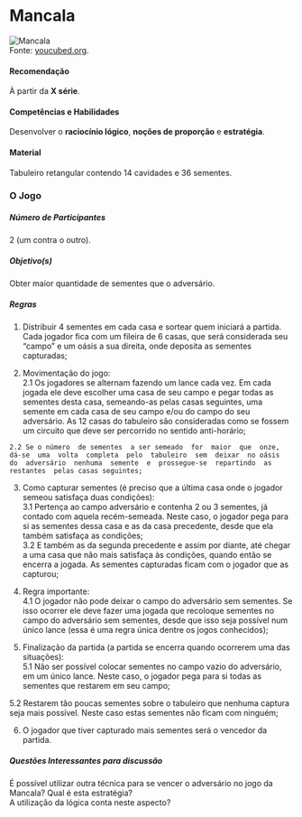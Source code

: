 # Mancala   

![Mancala](/imagens/jogos/.png "Mancala")  
Fonte: [youcubed.org](https://www.youcubed.org/wp-content/uploads/Mancala.jpg).  

#### <i class="fa fa-thumbs-o-up"></i> Recomendação  
À partir da **X série**.  

#### <i class="fa fa-child"></i> Competências e Habilidades  
Desenvolver o **raciocínio lógico**, **noções de proporção** e **estratégia**.  

#### <i class="fa fa-scissors"></i> Material  
Tabuleiro retangular contendo 14 cavidades e 36 sementes.  

### <div class="row text-center">O Jogo</div>  
##### <i class="fa fa-users"></i> Número de Participantes  
2 (um contra o outro).  

##### <i class="fa fa-trophy"></i> Objetivo(s)  
Obter maior quantidade de sementes que o adversário.  

##### <i class="fa fa-thumb-tack"></i> Regras  
  1. Distribuir  4  sementes  em  cada  casa  e  sortear  quem  iniciará  a partida. Cada jogador fica com um fileira de 6 casas, que será considerada seu “campo” e um oásis a sua direita, onde deposita as sementes capturadas;  

  2. Movimentação do jogo:  
    2.1 Os jogadores se alternam fazendo um lance cada vez. Em cada jogada ele deve escolher uma casa de seu campo e pegar todas as sementes desta casa, semeando-as pelas casas seguintes, uma semente em cada casa de seu campo e/ou do campo do seu adversário. As 12 casas do tabuleiro são consideradas como se fossem um circuito que deve ser  percorrido no sentido  anti-horário;  

    2.2 Se o número  de sementes  a ser semeado  for  maior  que  onze,  dá-se  uma  volta  completa  pelo  tabuleiro  sem  deixar  no oásis  do  adversário  nenhuma  semente  e  prossegue-se  repartindo  as  restantes  pelas casas seguintes;  

  3. Como capturar sementes (é preciso que a última casa onde o jogador semeou satisfaça duas condições):  
    3.1 Pertença ao campo adversário e contenha 2 ou 3 sementes, já contado com aquela recém-semeada. Neste caso, o jogador pega para si as sementes dessa casa e as da casa precedente, desde que ela também satisfaça as condições;  
    3.2 E também as da segunda precedente e assim por  diante,  até  chegar  a  uma  casa  que  não  mais  satisfaça  às  condições, quando então se encerra a jogada. As sementes capturadas ficam com o jogador que as capturou;  

  4. Regra importante:  
  4.1 O jogador não pode deixar o campo do adversário sem sementes. Se isso ocorrer ele deve fazer uma jogada que recoloque sementes no campo do adversário sem  sementes,  desde  que  isso  seja  possível  num  único  lance  (essa  é  uma  regra  única dentre os jogos conhecidos);  

  5. Finalização da partida (a partida se encerra quando ocorrerem uma das situações):  
  5.1 Não  ser  possível  colocar  sementes  no  campo  vazio  do  adversário,  em  um  único lance. Neste caso, o jogador pega para si todas as sementes que restarem em seu campo;  

  5.2 Restarem  tão  poucas sementes sobre o tabuleiro que nenhuma captura seja mais possível. Neste caso estas sementes não ficam com ninguém;  

  6. O jogador que tiver capturado mais sementes será o vencedor da partida.  

##### <i class="fa fa-thumb-tack"></i> Questões Interessantes para discussão  
É possível utilizar outra técnica para se vencer o adversário no jogo da Mancala? Qual é esta estratégia?  
A utilização da lógica conta neste aspecto?  
